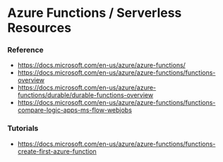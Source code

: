 
Azure Functions / Serverless Resources
====

### Reference
* https://docs.microsoft.com/en-us/azure/azure-functions/
* https://docs.microsoft.com/en-us/azure/azure-functions/functions-overview
* https://docs.microsoft.com/en-us/azure/azure-functions/durable/durable-functions-overview
* https://docs.microsoft.com/en-us/azure/azure-functions/functions-compare-logic-apps-ms-flow-webjobs


### Tutorials
* https://docs.microsoft.com/en-us/azure/azure-functions/functions-create-first-azure-function

